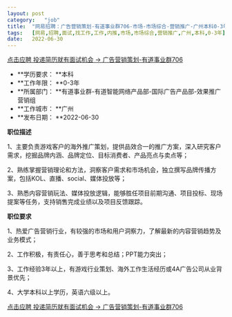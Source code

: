 ```yaml
---
layout:	post
category:	"job"
title:	"网易招聘：广告营销策划-有道事业群706-市场-市场综合-营销推广-广州本科0-3年"
tags:	[网易,招聘,面试,找工作,工作,内推,市场,市场综合,营销推广,广州,本科,0-3年]
date:	2022-06-30
---
```


[点击应聘 投递简历就有面试机会 ->  广告营销策划-有道事业群706](http://mobile.bole.netease.com/bole/boleDetail?id=37731&employeeId=346f03c3cda5f04c&key=all)



- **学历要求： **本科
- **工作年限： **0-3年
- **所属部门： **有道事业群-有道智能网络产品部-国际广告产品部-效果推广营销组
- **工作城市： **广州
- **发布日期： **2022-06-30



**职位描述**

1、主要负责游戏客户的海外推广策划，提供品效合一的推广方案，深入研究客户需求，挖掘品牌内涵、品牌定位、目标消费者、产品亮点与卖点等；

2、熟练掌握营销理论和方法，洞察客户需求和市场机会，独立撰写品牌传播方案，包括KOL、直播、social、媒体投放等；

3、熟悉内容营销玩法、媒体投放逻辑，能够胜任项目前期沟通、项目投标、现场提案等任务，支持销售完成业绩以及项目反馈跟踪。



**职位要求**

1、热爱广告营销行业，有较强的市场和用户洞察力，了解最新的内容营销趋势及业务模式；

2、工作积极，有责任心，善于思考和总结；PPT能力突出；

3、工作经验3年以上，有游戏行业策划、海外工作生活经历或4A广告公司从业背景优先；

4、大学本科以上学历，英语六级以上。



[点击应聘 投递简历就有面试机会 ->  广告营销策划-有道事业群706](http://mobile.bole.netease.com/bole/boleDetail?id=37731&employeeId=346f03c3cda5f04c&key=all)